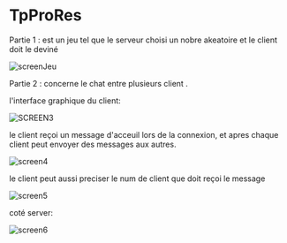 # TpProRes

Partie 1 : est un jeu tel que le serveur choisi un nobre akeatoire et le client doit le deviné

![screenJeu](https://user-images.githubusercontent.com/102171913/159919379-6e3b5c09-8b93-4ed5-afef-267db07f8ba0.PNG)

Partie 2 : concerne le chat entre plusieurs client .

l'interface graphique du client:

![SCREEN3](https://user-images.githubusercontent.com/102171913/159919572-31088a67-97d0-45df-8a26-23775f986a45.PNG)

le client reçoi un message d'acceuil lors de la connexion, et apres chaque client peut envoyer des messages aux autres.

![screen4](https://user-images.githubusercontent.com/102171913/159919603-af59cdd3-104a-48ed-b365-43a7a9381c34.PNG)

le client peut aussi preciser le num de client que doit reçoi le message

![screen5](https://user-images.githubusercontent.com/102171913/159919641-beb6b113-868d-4bd1-8789-979ea5b35f20.PNG)

coté server:

![screen6](https://user-images.githubusercontent.com/102171913/159919678-4f8f985d-60e2-4322-b754-489a8f2b49da.PNG)

